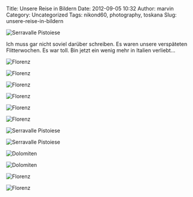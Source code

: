 Title: Unsere Reise in Bildern
Date: 2012-09-05 10:32
Author: marvin
Category: Uncategorized
Tags: nikond60, photography, toskana
Slug: unsere-reise-in-bildern

![Serravalle Pistoiese]({static}/images/7920397010_d38632155a_b.jpg)

Ich muss gar nicht soviel darüber schreiben. Es waren unsere verspäteten
Flitterwochen. Es war toll. Bin jetzt ein wenig mehr in Italien
verliebt...

![Florenz]({static}/images/7912600878_b5201f4eb2_b.jpg)

![Florenz]({static}/images/7920705278_3de52fa515_b.jpg)

![Florenz]({static}/images/7912599764_555f799664_b.jpg)

![Florenz]({static}/images/7912596422_b93e06154c_b.jpg)

![Florenz]({static}/images/7912595140_35231f1fdd_b.jpg)

![Florenz]({static}/images/7912593124_f6196bc5eb_b.jpg)

![Serravalle Pistoiese]({static}/images/7920398426_a6e133a86b_b.jpg)

![Serravalle Pistoiese]({static}/images/7920399360_70405afc5b_b.jpg)

![Dolomiten]({static}/images/7920395862_dae4e37a65_b.jpg)

![Dolomiten]({static}/images/7935660972_3f36ce9f7c_b.jpg)

![Florenz]({static}/images/7935660442_60ef5d498d_b.jpg)

![Florenz]({static}/images/7935659512_bb2f226d44_b.jpg)

